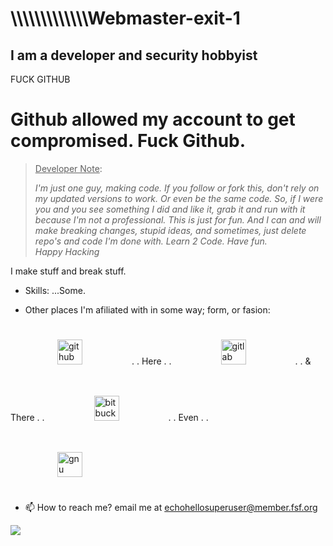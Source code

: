 <h1>\\\\\\\\\\\\\Webmaster-exit-1</h1>

<h2>I am a developer and security hobbyist</h2>
FUCK GITHUB


# Github allowed my account to get compromised. Fuck Github.



> <u>Developer Note</u>: 
				<p>
								<i>I'm just one guy, making code. If you follow or fork this, don't rely on my updated versions to work. Or even be the same code. So, if I were you and you see something I did and like it, grab it and run with it because I'm not a professional. This is just for fun. And I can and will make breaking changes, stupid ideas, and sometimes, just delete repo's and code I'm done with. Learn 2 Code. Have fun. <br> 
Happy Hacking</i>
				</p>

I make stuff and break stuff. <br>

* Skills: ...Some. <br>

* Other places I'm afiliated with in some way; form, or fasion:
              
[<img src="https://www.sferalabs.cc/wp-content/uploads/github-logo-white-300x199.png" style="padding: 25px 75px;" alt="github" height="40">](https://github.com/webmaster-exit-1) . . Here . . [<img src="https://about.gitlab.com/images/press/logo/svg/gitlab-logo-200.svg" style="padding: 25px 75px;" alt="gitlab" height="40">](https://gitlab.com/BasedLabs) . . & There . . [<img src="https://poeditor.com/blog/wp-content/uploads/2014/06/bitbucket-logo.png" style="padding: 25px 75px;" alt="bitbucket" height="40">](https://bitbucket.org/mrgfy1337/) . . Even . . [<img src="http://static.fsf.org/nosvn/stickers/fsf.svg" style="padding: 25px 75px;" alt="gnu" height="40">](https://www.fsf.org)

* 📫 How to reach me? email me at echohellosuperuser@member.fsf.org
    
<img src="https://static.fsf.org/nosvn/associate/crm/1075729.png"> 

<!---
webmaster-exit-1/webmaster-exit-1 is a ✨ special ✨ repository because its `README.md` (this file) appears on your GitHub profile.
You can click the Preview link to take a look at your changes.
--->
